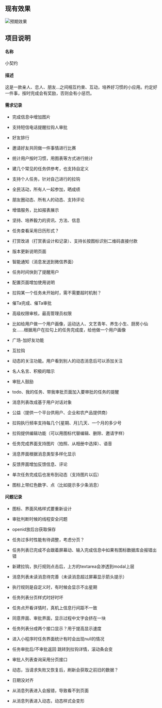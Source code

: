 ## 现有效果
![预期效果](https://github.com/xingchiyang/small-contract/blob/master/doc/images/small-contract.gif)

## 项目说明
#### 名称
小契约
#### 描述
这是一款亲人、恋人、朋友...之间相互约束、互动，培养好习惯的小应用。约定好一件事，按时完成会有奖励，否则会有小惩罚。

#### 需求记录
* 完成信息中增加图片
* 支持短信电话提醒拉钩人审批
* 好友排行
* 邀请好友共同做一件事情进行比赛
* 统计用户按时习惯，用图表等方式进行统计
* 建几个常见的任务供参考，也支持自定义
* 支持个人任务，针对自己进行的拉钩
* 全民活动，所有人一起参加，晒成绩
* 朋友圈动态、所有人的动态、支持评论
* 增值服务，比如报表展示
* 坚持、培养毅力的资讯、方法、信息
* 任务查看采用日历形式？
* 打赏改进（打赏表设计和记录）、支持长按图标识别二维码直接付款
* 版本更新说明页面
* 智能通知（消息发送到微信界面）
* 任务时间快到了提醒用户
* 配置页面增加使用说明
* 拉钩某一个任务未开始时，需不需要超时机制？
* 催Ta完成、催Ta审批
* 高级权限审核，最高管理员权限
* 比如给用户做一个用户画像，运动达人、文艺青年、养生小生、厨房小仙女……根据用户在拉勾上的任务完成度，给他做一个用户画像
* 广场-加好友功能
* 互拉钩
* 动态的关注功能。用户看到别人的动态消息后可以添加关注
* 名人名言、积极的暗示
* 审批人鼓励
* todo、我的任务、带我审批页面加入要审批的任务的提醒
* 消息列表改成基于用户对话对象

* 公益（提供一个平台供用户、企业和农产品提供商）
* 拉钩执行频率支持每几个[星期、月]几天、一个月的多少号
* 拉钩提供编辑功能（可以用图标代替编辑、删除、邀请字样）
* 任务完成界面支持图片（拍照、从相册中选择）、语音
* 消息界面根据消息类型多样化显示
* 反馈界面增加反馈信息、评论
* 单次任务完成后也发布到动态（支持图片以后）
* 图标上带红色数字、点（比如提示多少条消息）

#### 问题记录
* 图标、界面风格样式要重新设计
* 审批判断时候的线程安全问题
* openid放后台获取保存
* 任务过多时性能有待调整，考虑分页？
* 任务列表已完成不会跟着屏幕动、输入完成信息中如果有图标数据库会报错出错
* 新建拉钩，执行规则点击后，上方的textarea会渗透到modal上层
* 消息列表未读消息待完善（未读消息超过屏幕显示箭头提示）
* 执行规则是自定义时，有时候会显示不出星期
* 任务列表分页样式时好时坏
* 任务点开看详情时，真机上信息行间距不一致

* 同意界面、审批界面，显示过程中文字会挤在一块
* 任务列表分成两个接口显示？用于提高显示速度
* 进入小程序时任务界面统计有时会出现null的情况
* 任务审批后/不审批返回 跳转到拉钩详情，滚动条会变
* 审批人列表查询采用分页接口
* 动态，当请求失败又恢复后，刷新会获取之前旧的数据？
* 日期没对齐
* 从消息列表进入会报错，导致看不到页面
* 从消息列表进入动态，动态样式会变形
